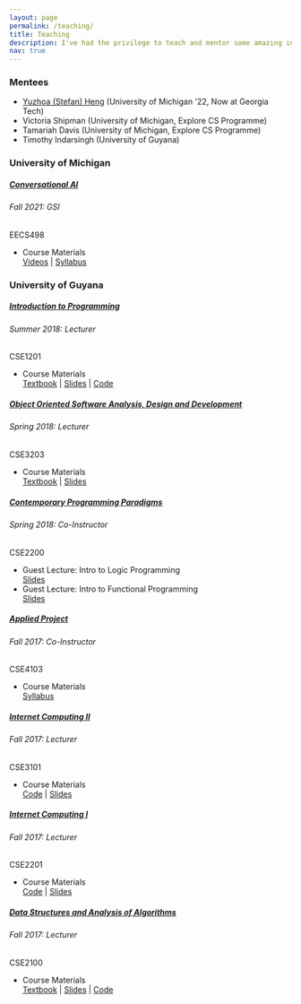 ```yaml
---
layout: page
permalink: /teaching/
title: Teaching
description: I've had the privilege to teach and mentor some amazing individuals on their academic journeys throughout the years.
nav: true
---
```


### Mentees
- [Yuzhoa (Stefan) Heng](https://stefanheng.github.io/) (University of Michigan '22, Now at Georgia Tech)
- Victoria Shipman (University of Michigan, Explore CS Programme)
- Tamariah Davis (University of Michigan, Explore CS Programme)
- Timothy Indarsingh (University of Guyana)


### University of Michigan

<div class="card mt-3">
  <div class="p-3">
    <div class="row">
      <div class="col-sm-10">
        <h5 class="card-title"><a href="https://ece.engin.umich.edu/wp-content/uploads/2021/03/EECS_498_Conversational_AI.pdf" target="_blank" rel="noopener noreferrer">Conversational AI</a></h5>
        <h6 class="card-subtitle font-italic">Fall 2021: GSI</h6>
      </div>
      <div class="col-sm-2 text-sm-right">
        <span class="badge">
          EECS498
        </span>
      </div>
    </div>
    <ul class="card-text font-weight-light list-group list-group-flush">
      <li class="list-group-item">
        <div class="row">
          <div class="col-sm-9">
            Course Materials
          </div>
          <div class="col-sm-3 text-right pr-0">
            <a href="https://umich.instructure.com/courses/459668/external_tools/1262" target="_blank" rel="noopener noreferrer">Videos</a>&nbsp;|&nbsp;<a href="https://ece.engin.umich.edu/wp-content/uploads/2021/03/EECS_498_Conversational_AI.pdf" target="_blank" rel="noopener noreferrer">Syllabus</a>
          </div>
        </div>
      </li>    
    </ul>
  </div>
</div>
<p></p>

### University of Guyana

<div class="card mt-3">
  <div class="p-3">
    <div class="row">
      <div class="col-sm-10">
        <h5 class="card-title"><a href="https://www.facebook.com/groups/cse1201summer2018" target="_blank" rel="noopener noreferrer">Introduction to Programming</a></h5>
        <h6 class="card-subtitle font-italic">Summer 2018: Lecturer</h6>
      </div>
      <div class="col-sm-2 text-sm-right">
        <span class="badge">
          CSE1201
        </span>
      </div>
    </div>
    <ul class="card-text font-weight-light list-group list-group-flush">
      <li class="list-group-item">
        <div class="row">
          <div class="col-sm-9">
            Course Materials
          </div>
          <div class="col-sm-3 text-right pr-0">
            <a href="http://cslabcms.nju.edu.cn/problem_solving/images/c/cc/The_C_Programming_Language_%282nd_Edition_Ritchie_Kernighan%29.pdf" target="_blank" rel="noopener noreferrer">Textbook</a>&nbsp;|&nbsp;<a href="https://www.facebook.com/groups/cse1201summer2018/files" target="_blank" rel="noopener noreferrer">Slides</a>&nbsp;|&nbsp;<a href="https://github.com/ChrisIsKing/CSE1201" target="_blank" rel="noopener noreferrer">Code</a>
          </div>
        </div>
      </li>    
    </ul>
  </div>
</div>

<div class="card mt-3">
  <div class="p-3">
    <div class="row">
      <div class="col-sm-10">
        <h5 class="card-title"><a href="https://www.facebook.com/groups/785488904994056/permalink/822101264666153" target="_blank" rel="noopener noreferrer">Object Oriented Software Analysis, Design and Development</a></h5>
        <h6 class="card-subtitle font-italic">Spring 2018: Lecturer</h6>
      </div>
      <div class="col-sm-2 text-sm-right">
        <span class="badge">
          CSE3203
        </span>
      </div>
    </div>
    <ul class="card-text font-weight-light list-group list-group-flush">
      <li class="list-group-item">
        <div class="row">
          <div class="col-sm-9">
            Course Materials
          </div>
          <div class="col-sm-3 text-right pr-0">
            <a href="https://zjnu2017.github.io/OOAD/reading/Object.Oriented.Analysis.and.Design.with.Applications.3rd.Edition.by.Booch.pdf" target="_blank" rel="noopener noreferrer">Textbook</a>&nbsp;|&nbsp;<a href="https://www.facebook.com/groups/785488904994056/files" target="_blank" rel="noopener noreferrer">Slides</a>
          </div>
        </div>
      </li>    
    </ul>
  </div>
</div>

<div class="card mt-3">
  <div class="p-3">
    <div class="row">
      <div class="col-sm-10">
        <h5 class="card-title"><a href="https://www.facebook.com/groups/2018cse2200" target="_blank" rel="noopener noreferrer">Contemporary Programming Paradigms</a></h5>
        <h6 class="card-subtitle font-italic">Spring 2018: Co-Instructor</h6>
      </div>
      <div class="col-sm-2 text-sm-right">
        <span class="badge">
          CSE2200
        </span>
      </div>
    </div>
    <ul class="card-text font-weight-light list-group list-group-flush">
      <li class="list-group-item">
        <div class="row">
          <div class="col-sm-9">
            Guest Lecture: Intro to Logic Programming
          </div>
          <div class="col-sm-3 text-right pr-0">
            <a href="https://www.facebook.com/groups/2018cse2200/permalink/166993887308594" target="_blank" rel="noopener noreferrer">Slides</a>
          </div>
        </div>
      </li>
      <li class="list-group-item">
        <div class="row">
          <div class="col-sm-9">
            Guest Lecture: Intro to Functional Programming
          </div>
          <div class="col-sm-3 text-right pr-0">
            <a href="https://www.facebook.com/groups/2018cse2200/permalink/164552304219419" target="_blank" rel="noopener noreferrer">Slides</a>
          </div>
        </div>
      </li>    
    </ul>
  </div>
</div>

<div class="card mt-3">
  <div class="p-3">
    <div class="row">
      <div class="col-sm-10">
        <h5 class="card-title"><a href="https://www.facebook.com/groups/479007192462450" target="_blank" rel="noopener noreferrer">Applied Project</a></h5>
        <h6 class="card-subtitle font-italic">Fall 2017: Co-Instructor</h6>
      </div>
      <div class="col-sm-2 text-sm-right">
        <span class="badge">
          CSE4103
        </span>
      </div>
    </div>
    <ul class="card-text font-weight-light list-group list-group-flush">
      <li class="list-group-item">
        <div class="row">
          <div class="col-sm-9">
            Course Materials
          </div>
          <div class="col-sm-3 text-right pr-0">
            <a href="/assets/pdf/cse_4103_syllabus.pdf" target="_blank" rel="noopener noreferrer">Syllabus</a>
          </div>
        </div>
      </li>    
    </ul>
  </div>
</div>

<div class="card mt-3">
  <div class="p-3">
    <div class="row">
      <div class="col-sm-10">
        <h5 class="card-title"><a href="https://www.facebook.com/groups/1601360113222091" target="_blank" rel="noopener noreferrer">Internet Computing II</a></h5>
        <h6 class="card-subtitle font-italic">Fall 2017: Lecturer</h6>
      </div>
      <div class="col-sm-2 text-sm-right">
        <span class="badge">
          CSE3101
        </span>
      </div>
    </div>
    <ul class="card-text font-weight-light list-group list-group-flush">
      <li class="list-group-item">
        <div class="row">
          <div class="col-sm-9">
            Course Materials
          </div>
          <div class="col-sm-3 text-right pr-0">
            <a href="https://github.com/ChrisIsKing/CSE3101" target="_blank" rel="noopener noreferrer">Code</a>&nbsp;|&nbsp;<a href="https://www.facebook.com/groups/1601360113222091/files" target="_blank" rel="noopener noreferrer">Slides</a>
          </div>
        </div>
      </li>    
    </ul>
  </div>
</div>

<div class="card mt-3">
  <div class="p-3">
    <div class="row">
      <div class="col-sm-10">
        <h5 class="card-title"><a href="https://www.facebook.com/groups/2026354624308090" target="_blank" rel="noopener noreferrer">Internet Computing I</a></h5>
        <h6 class="card-subtitle font-italic">Fall 2017: Lecturer</h6>
      </div>
      <div class="col-sm-2 text-sm-right">
        <span class="badge">
          CSE2201
        </span>
      </div>
    </div>
    <ul class="card-text font-weight-light list-group list-group-flush">
      <li class="list-group-item">
        <div class="row">
          <div class="col-sm-9">
            Course Materials
          </div>
          <div class="col-sm-3 text-right pr-0">
            <a href="https://github.com/ChrisIsKing/CSE2201" target="_blank" rel="noopener noreferrer">Code</a>&nbsp;|&nbsp;<a href="https://www.facebook.com/groups/2026354624308090/files" target="_blank" rel="noopener noreferrer">Slides</a>
          </div>
        </div>
      </li>    
    </ul>
  </div>
</div>

<div class="card mt-3">
  <div class="p-3">
    <div class="row">
      <div class="col-sm-10">
        <h5 class="card-title"><a href="https://www.facebook.com/groups/505936039753022" target="_blank" rel="noopener noreferrer">Data Structures and Analysis of Algorithms</a></h5>
        <h6 class="card-subtitle font-italic">Fall 2017: Lecturer</h6>
      </div>
      <div class="col-sm-2 text-sm-right">
        <span class="badge">
          CSE2100
        </span>
      </div>
    </div>
    <ul class="card-text font-weight-light list-group list-group-flush">
      <li class="list-group-item">
        <div class="row">
          <div class="col-sm-9">
            Course Materials
          </div>
          <div class="col-sm-3 text-right pr-0">
            <a href="https://edutechlearners.com/download/Introduction_to_algorithms-3rd%20Edition.pdf" target="_blank" rel="noopener noreferrer">Textbook</a>&nbsp;|&nbsp;<a href="https://www.facebook.com/groups/505936039753022/files" target="_blank" rel="noopener noreferrer">Slides</a>&nbsp;|&nbsp;<a href="https://github.com/ChrisIsKing/CSE2100" target="_blank" rel="noopener noreferrer">Code</a>
          </div>
        </div>
      </li>    
    </ul>
  </div>
</div>

